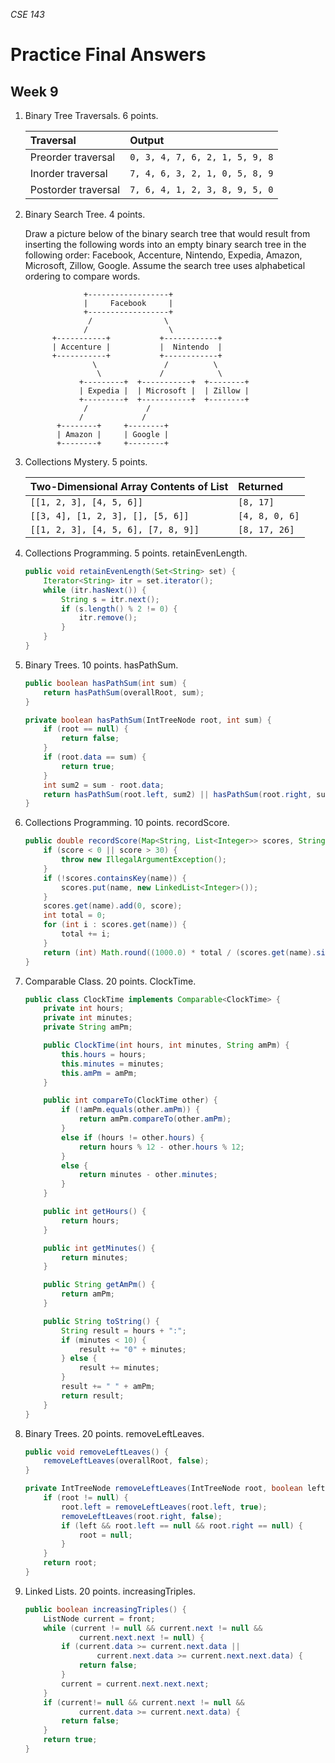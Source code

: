 _CSE 143_
# Practice Final Answers
## Week 9

1. Binary Tree Traversals. 6 points.

	| Traversal | Output |
	| :--- | :--- |
	| Preorder traversal | `0, 3, 4, 7, 6, 2, 1, 5, 9, 8` |
	| Inorder traversal | `7, 4, 6, 3, 2, 1, 0, 5, 8, 9` |
	| Postorder traversal | `7, 6, 4, 1, 2, 3, 8, 9, 5, 0` |

1. Binary Search Tree. 4 points.

	Draw a picture below of the binary search tree that would result from inserting the following words into an empty binary search tree in the following order: Facebook, Accenture, Nintendo, Expedia, Amazon, Microsoft, Zillow, Google. Assume the search tree uses alphabetical ordering to compare words.

	```
	             +------------------+
	             |     Facebook     |
	             +------------------+
	              /                \
	             /                  \
	      +-----------+           +------------+
	      | Accenture |           |  Nintendo  |
	      +-----------+           +------------+
	               \               /          \
	                \             /            \
	            +---------+  +-----------+  +--------+
	            | Expedia |  | Microsoft |  | Zillow |
	            +---------+  +-----------+  +--------+
	             /             /   
	            /             / 
	       +--------+     +--------+
	       | Amazon |     | Google |
	       +--------+     +--------+ 
	```

1. Collections Mystery. 5 points.

	| Two-Dimensional Array	Contents of List | Returned |
	| :--- | :--- |
	| `[[1, 2, 3], [4, 5, 6]]` | `[8, 17]` |
	| `[[3, 4], [1, 2, 3], [], [5, 6]]` | `[4, 8, 0, 6]` |
	| `[[1, 2, 3], [4, 5, 6], [7, 8, 9]]` | `[8, 17, 26]` |

1. Collections Programming. 5 points. retainEvenLength.

	```java
	public void retainEvenLength(Set<String> set) {
		Iterator<String> itr = set.iterator();
		while (itr.hasNext()) {
			String s = itr.next();
			if (s.length() % 2 != 0) {
				itr.remove();
			}
		}
	}
	```

1. Binary Trees. 10 points. hasPathSum.

	```java
	public boolean hasPathSum(int sum) {
		return hasPathSum(overallRoot, sum);
	}

	private boolean hasPathSum(IntTreeNode root, int sum) {
		if (root == null) {
			return false;
		}
		if (root.data == sum) {
			return true;
		}
		int sum2 = sum - root.data;
		return hasPathSum(root.left, sum2) || hasPathSum(root.right, sum2);
	}
	```

1. Collections Programming. 10 points. recordScore.

	```java
	public double recordScore(Map<String, List<Integer>> scores, String name, int score) {
		if (score < 0 || score > 30) {
			throw new IllegalArgumentException();
		}
		if (!scores.containsKey(name)) {
			scores.put(name, new LinkedList<Integer>());
		}
		scores.get(name).add(0, score);
		int total = 0;
		for (int i : scores.get(name)) {
			total += i;
		}
		return (int) Math.round((1000.0) * total / (scores.get(name).size() * 30)) / 10.0;
	}
	```

1. Comparable Class. 20 points. ClockTime.

	```java
	public class ClockTime implements Comparable<ClockTime> {
		private int hours;
		private int minutes;
		private String amPm;

		public ClockTime(int hours, int minutes, String amPm) {
			this.hours = hours;
			this.minutes = minutes;
			this.amPm = amPm;
		}

		public int compareTo(ClockTime other) {
			if (!amPm.equals(other.amPm)) {
				return amPm.compareTo(other.amPm);
			}
			else if (hours != other.hours) {
				return hours % 12 - other.hours % 12;
			}
			else {
				return minutes - other.minutes;
			}
		}

		public int getHours() {
			return hours;
		}

		public int getMinutes() {
			return minutes;
		}

		public String getAmPm() {
			return amPm;
		}

		public String toString() {
			String result = hours + ":";
			if (minutes < 10) {
				result += "0" + minutes;
			} else {
				result += minutes;
			}
			result += " " + amPm;
			return result;
		}
	}
	```

1. Binary Trees. 20 points. removeLeftLeaves.

	```java
	public void removeLeftLeaves() {
		removeLeftLeaves(overallRoot, false);
	}

	private IntTreeNode removeLeftLeaves(IntTreeNode root, boolean left) {
		if (root != null) {
			root.left = removeLeftLeaves(root.left, true);
			removeLeftLeaves(root.right, false);
			if (left && root.left == null && root.right == null) {
				root = null;
			}
		}
		return root;
	}
	```

1. Linked Lists. 20 points. increasingTriples.

	```java
	public boolean increasingTriples() {
		ListNode current = front;
		while (current != null && current.next != null && 
				current.next.next != null) {
			if (current.data >= current.next.data || 
					current.next.data >= current.next.next.data) {
				return false;
			}
			current = current.next.next.next;
		}
		if (current!= null && current.next != null && 
				current.data >= current.next.data) {
			return false;
		}
		return true;
	}
	```
